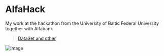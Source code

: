# AlfaHack
My work at the hackathon from the University of Baltic Federal University together with Alfabank
> [DataSet and other](https://drive.google.com/file/d/18IEb5Xdt0PtGyoP8E3ZyG28GsXs1tdhe/view?usp=sharing)

![image](https://github.com/TheJuliana/AlfaHack/assets/62110361/b4b58782-4a95-4ae3-b154-030675795d31)

